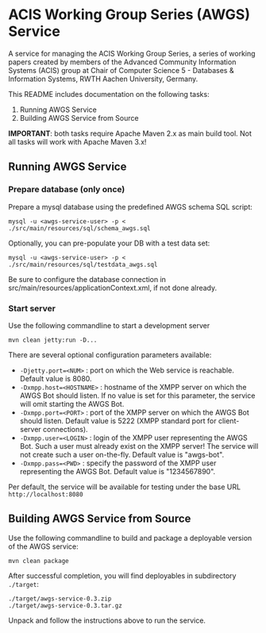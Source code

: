 # ACIS Working Group Series (AWGS) Service

A service for managing the ACIS Working Group Series, a series of working papers created by members of the Advanced Community Information Systems (ACIS) group at Chair of Computer Science 5 - Databases & Information Systems, RWTH Aachen University, Germany.

This README includes documentation on the following tasks:

1. Running AWGS Service
2. Building AWGS Service from Source

__IMPORTANT__: both tasks require Apache Maven 2.x as main build tool. Not all tasks will work with Apache Maven 3.x!
	
## Running AWGS Service

### Prepare database (only once)

Prepare a mysql database using the predefined AWGS schema SQL script:
	
```mysql -u <awgs-service-user> -p < ./src/main/resources/sql/schema_awgs.sql```
		
Optionally, you can pre-populate your DB with a test data set:
		
```mysql -u <awgs-service-user> -p < ./src/main/resources/sql/testdata_awgs.sql```
	
Be sure to configure the database connection in src/main/resources/applicationContext.xml, if not done already.
	
### Start server
	
Use the following commandline to start a development server

```mvn clean jetty:run -D...```

There are several optional configuration parameters available:

* `-Djetty.port=<NUM>` : port on which the Web service is reachable. Default value is 8080.
* `-Dxmpp.host=<HOSTNAME>` : hostname of the XMPP server on which the AWGS Bot should listen. If no value is set for this parameter, the service will omit starting the AWGS Bot.
* `-Dxmpp.port=<PORT>` : port of the XMPP server on which the AWGS Bot should listen. Default value is 5222 (XMPP standard port for client-server connections).
* `-Dxmpp.user=<LOGIN>` : login of the XMPP user representing the AWGS Bot. Such a user must already exist on the XMPP server! The service will not create such a user on-the-fly. Default value is "awgs-bot".
* `-Dxmpp.pass=<PWD>` : specify the password of the XMPP user representing the AWGS Bot. Default value is "1234567890".

Per default, the service will be available for testing under the base URL `http://localhost:8080`

## Building AWGS Service from Source

Use the following commandline to build and package a deployable version of the AWGS service:
	
```mvn clean package```
	
After successful completion, you will find deployables in subdirectory `./target`:
	
```
./target/awgs-service-0.3.zip
./target/awgs-service-0.3.tar.gz
```			

Unpack and follow the instructions above to run the service.
	

